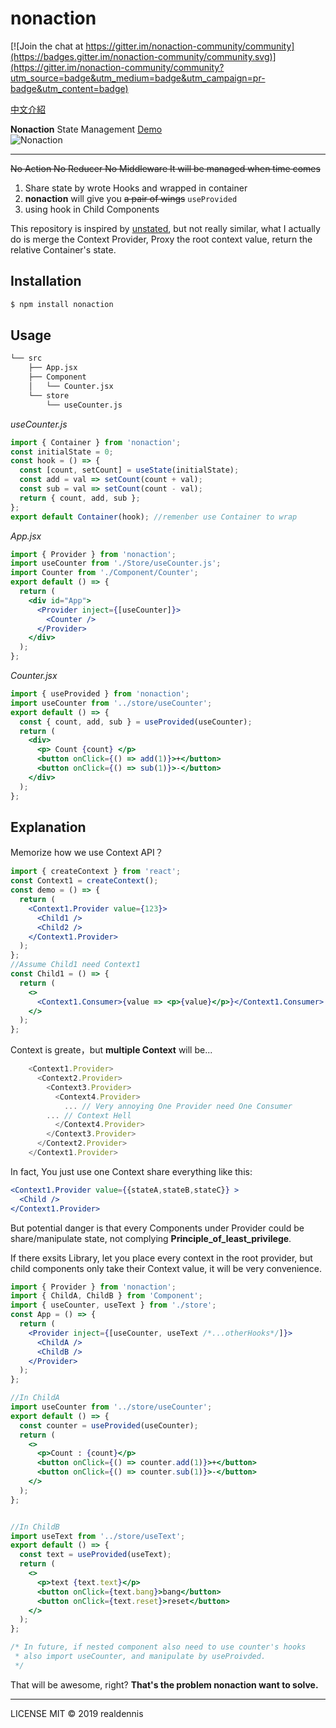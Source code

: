 # nonaction

[![Join the chat at https://gitter.im/nonaction-community/community](https://badges.gitter.im/nonaction-community/community.svg)](https://gitter.im/nonaction-community/community?utm_source=badge&utm_medium=badge&utm_campaign=pr-badge&utm_content=badge)

[中文介紹](https://github.com/realdennis/nonaction/blob/master/Chinese.md)

**Nonaction** State Management [Demo](https://codesandbox.io/s/03q5n1vp0)
<br/>
![Nonaction](https://i.imgur.com/G5iN0D2.png)

---

~~No Action No Reducer No Middleware It will be managed when time comes~~

1.  Share state by wrote Hooks and wrapped in container
2.  **nonaction** will give you ~~a pair of wings~~ `useProvided`
3.  using hook in Child Components

This repository is inspired by [unstated](https://github.com/jamiebuilds/unstated), but not really similar, what I actually do is merge the Context Provider, Proxy the root context value, return the relative Container's state.

## Installation

```sh
$ npm install nonaction
```

## Usage

```sh
└── src
    ├── App.jsx
    ├── Component
    │   └── Counter.jsx
    └── store
        └── useCounter.js
```

_useCounter.js_

```javascript
import { Container } from 'nonaction';
const initialState = 0;
const hook = () => {
  const [count, setCount] = useState(initialState);
  const add = val => setCount(count + val);
  const sub = val => setCount(count - val);
  return { count, add, sub };
};
export default Container(hook); //remenber use Container to wrap
```

_App.jsx_

```jsx
import { Provider } from 'nonaction';
import useCounter from './Store/useCounter.js';
import Counter from './Component/Counter';
export default () => {
  return (
    <div id="App">
      <Provider inject={[useCounter]}>
        <Counter />
      </Provider>
    </div>
  );
};
```

_Counter.jsx_

```jsx
import { useProvided } from 'nonaction';
import useCounter from '../store/useCounter';
export default () => {
  const { count, add, sub } = useProvided(useCounter);
  return (
    <div>
      <p> Count {count} </p>
      <button onClick={() => add(1)}>+</button>
      <button onClick={() => sub(1)}>-</button>
    </div>
  );
};
```

## Explanation

Memorize how we use Context API？

```jsx
import { createContext } from 'react';
const Context1 = createContext();
const demo = () => {
  return (
    <Context1.Provider value={123}>
      <Child1 />
      <Child2 />
    </Context1.Provider>
  );
};
//Assume Child1 need Context1
const Child1 = () => {
  return (
    <>
      <Context1.Consumer>{value => <p>{value}</p>}</Context1.Consumer>
    </>
  );
};
```

Context is greate，but **multiple Context** will be...

```javascript
    <Context1.Provider>
      <Context2.Provider>
        <Context3.Provider>
          <Context4.Provider>
            ... // Very annoying One Provider need One Consumer 
	    ... // Context Hell
          </Context4.Provider>
        </Context3.Provider>
      </Context2.Provider>
    </Context1.Provider>
```

In fact, You just use one Context share everything like this:

```jsx
<Context1.Provider value={{stateA,stateB,stateC}} >
  <Child />
</Context1.Provider>
```

But potential danger is that every Components under Provider could be share/manipulate state, not complying **Principle_of_least_privilege**.

If there exsits Library, let you place every context in the root provider, but child components only take their Context value, it will be very convenience.

```jsx
import { Provider } from 'nonaction';
import { ChildA, ChildB } from 'Component';
import { useCounter, useText } from './store';
const App = () => {
  return (
    <Provider inject={[useCounter, useText /*...otherHooks*/]}>
      <ChildA />
      <ChildB />
    </Provider>
  );
};

//In ChildA
import useCounter from '../store/useCounter';
export default () => {
  const counter = useProvided(useCounter);
  return (
    <>
      <p>Count : {count}</p>
      <button onClick={() => counter.add(1)}>+</button>
      <button onClick={() => counter.sub(1)}>-</button>
    </>
  );
};


//In ChildB
import useText from '../store/useText';
export default () => {
  const text = useProvided(useText);
  return (
    <>
      <p>text {text.text}</p>
      <button onClick={text.bang}>bang</button>
      <button onClick={text.reset}>reset</button>
    </>
  );
};

/* In future, if nested component also need to use counter's hooks
 * also import useCounter, and manipulate by useProivded.
 */

```

That will be awesome, right?
**That's the problem nonaction want to solve.**

---

LICENSE MIT © 2019 realdennis
